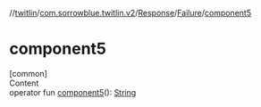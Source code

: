 //[twitlin](../../../index.md)/[com.sorrowblue.twitlin.v2](../../index.md)/[Response](../index.md)/[Failure](index.md)/[component5](component5.md)



# component5  
[common]  
Content  
operator fun [component5](component5.md)(): [String](https://kotlinlang.org/api/latest/jvm/stdlib/kotlin/-string/index.html)  




